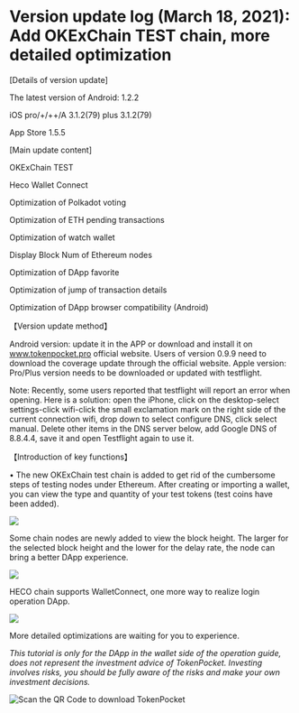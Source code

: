 # Version update log (March 18, 2021): Add OKExChain TEST chain, more detailed optimization

\[Details of version update]&#x20;

The latest version of Android: 1.2.2&#x20;

iOS pro/+/++/A 3.1.2(79) plus 3.1.2(79)&#x20;

App Store 1.5.5



\[Main update content]&#x20;

OKExChain TEST&#x20;

Heco Wallet Connect&#x20;

Optimization of Polkadot voting&#x20;

Optimization of ETH pending transactions&#x20;

Optimization of watch wallet &#x20;

Display Block Num of Ethereum nodes&#x20;

Optimization of DApp favorite&#x20;

Optimization of jump of transaction details&#x20;

Optimization of DApp browser compatibility (Android)



【Version update method】&#x20;

Android version: update it in the APP or download and install it on www.tokenpocket.pro official website. Users of version 0.9.9 need to download the coverage update through the official website. Apple version: Pro/Plus version needs to be downloaded or updated with testflight.

Note: Recently, some users reported that testflight will report an error when opening. Here is a solution: open the iPhone, click on the desktop-select settings-click wifi-click the small exclamation mark on the right side of the current connection wifi, drop down to select configure DNS, click select manual. Delete other items in the DNS server below, add Google DNS of 8.8.4.4, save it and open Testflight again to use it.

【Introduction of key functions】&#x20;

• The new OKExChain test chain is added to get rid of the cumbersome steps of testing nodes under Ethereum. After creating or importing a wallet, you can view the type and quantity of your test tokens (test coins have been added).

![](https://tp-statics.tokenpocket.pro/dapp/tokenpocket-1616473708993.jpg)



Some chain nodes are newly added to view the block height. The larger for the selected block height and the lower for the delay rate, the node can bring a better DApp experience.

![](https://tp-statics.tokenpocket.pro/dapp/tokenpocket-1616473732796.jpg)



HECO chain supports WalletConnect, one more way to realize login operation DApp.

![](https://tp-statics.tokenpocket.pro/dapp/tokenpocket-1616473756168.jpg)

More detailed optimizations are waiting for you to experience.



_This tutorial is only for the DApp in the wallet side of the operation guide, does not represent the investment advice of TokenPocket. Investing involves risks, you should be fully aware of the risks and make your own investment decisions._

![Scan the QR Code to download TokenPocket](https://tp-statics.tokenpocket.pro/dapp/tokenpocket-1615532554741.jpg)
